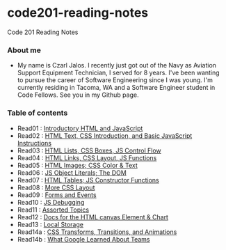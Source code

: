 # code201-reading-notes #
Code 201 Reading Notes

### About me ###
* My name is Czarl Jalos. I recently just got out of the Navy as Aviation Support Equipment Technician, I served for 8 years. I've been wanting to pursue the career of Software Engineering since I was young. I'm currently residing in Tacoma, WA and a Software Engineer student in Code Fellows. See you in my Github page.

### Table of contents ###

* Read01  : [Introductory HTML and JavaScript](https://cfjalos.github.io/code201-reading-notes/class-01)
* Read02  : [HTML Text, CSS Introduction, and Basic JavaScript Instructions](https://cfjalos.github.io/code201-reading-notes/class-02)
* Read03  : [HTML Lists, CSS Boxes, JS Control Flow](https://cfjalos.github.io/code201-reading-notes/class-03)
* Read04  : [HTML Links, CSS Layout, JS Functions](https://cfjalos.github.io/code201-reading-notes/class-04)
* Read05  : [HTML Images; CSS Color & Text](https://cfjalos.github.io/code201-reading-notes/class-05)
* Read06  : [JS Object Literals; The DOM](https://cfjalos.github.io/code201-reading-notes/class-06)
* Read07  : [HTML Tables; JS Constructor Functions](https://cfjalos.github.io/code201-reading-notes/class-07)
* Read08  : [More CSS Layout](https://cfjalos.github.io/code201-reading-notes/class-08)
* Read09  : [Forms and Events](https://cfjalos.github.io/code201-reading-notes/class-09)
* Read10  : [JS Debugging]()
* Read11  : [Assorted Topics]()
* Read12  : [Docs for the HTML canvas Element & Chart]()
* Read13  : [Local Storage]()
* Read14a : [CSS Transforms, Transitions, and Animations]()
* Read14b : [What Google Learned About Teams]()

